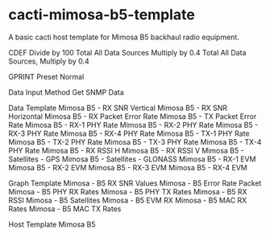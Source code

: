 # cacti-mimosa-b5-template
A basic cacti host template for Mimosa B5 backhaul radio equipment.

CDEF
Divide by 100
Total All Data Sources
Multiply by 0.4
Total All Data Sources, Multiply by 0.4

GPRINT Preset
Normal

Data Input Method
Get SNMP Data

Data Template
Mimosa B5 - RX SNR Vertical
Mimosa B5 - RX SNR Horizontal
Mimosa B5 - RX Packet Error Rate
Mimosa B5 - TX Packet Error Rate
Mimosa B5 - RX-1 PHY Rate
Mimosa B5 - RX-2 PHY Rate
Mimosa B5 - RX-3 PHY Rate
Mimosa B5 - RX-4 PHY Rate
Mimosa B5 - TX-1 PHY Rate
Mimosa B5 - TX-2 PHY Rate
Mimosa B5 - TX-3 PHY Rate
Mimosa B5 - TX-4 PHY Rate
Mimosa B5 - RX RSSI H
Mimosa B5 - RX RSSI V
Mimosa B5 - Satellites - GPS
Mimosa B5 - Satellites - GLONASS
Mimosa B5 - RX-1 EVM
Mimosa B5 - RX-2 EVM
Mimosa B5 - RX-3 EVM
Mimosa B5 - RX-4 EVM

Graph Template
Mimosa - B5 RX SNR Values
Mimosa - B5 Error Rate Packet
Mimosa - B5 PHY RX Rates
Mimosa - B5 PHY TX Rates
Mimosa - B5 RX RSSI
Mimosa - B5 Satellites
Mimosa - B5 EVM RX
Mimosa - B5 MAC RX Rates
Mimosa - B5 MAC TX Rates

Host Template
Mimosa B5
